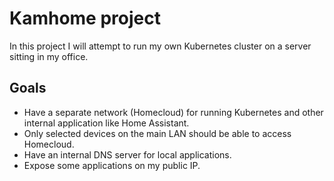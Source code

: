# Kamhome project

In this project I will attempt to run my own Kubernetes cluster on a server sitting in my office.


## Goals

- Have a separate network (Homecloud) for running Kubernetes and other internal application like Home Assistant.
- Only selected devices on the main LAN should be able to access Homecloud.
- Have an internal DNS server for local applications.
- Expose some applications on my public IP.

